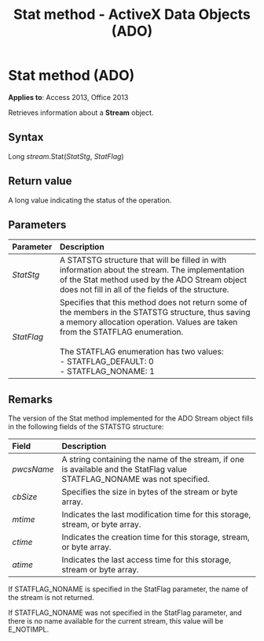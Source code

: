 ﻿---
title: Stat method - ActiveX Data Objects (ADO)
TOCTitle: Stat method (ADO)
ms:assetid: d3d3976b-14d4-dee0-412d-a37bc72fbfd3
ms:mtpsurl: https://msdn.microsoft.com/library/JJ250056(v=office.15)
ms:contentKeyID: 48547916
ms.date: 09/18/2015
mtps_version: v=office.15
---

# Stat method (ADO)

**Applies to**: Access 2013, Office 2013

Retrieves information about a **Stream** object.

## Syntax

Long *stream*.Stat(*StatStg*, *StatFlag*)

## Return value

A long value indicating the status of the operation.

## Parameters

|Parameter|Description|
|:--------|:----------|
|*StatStg* |A STATSTG structure that will be filled in with information about the stream. The implementation of the Stat method used by the ADO Stream object does not fill in all of the fields of the structure.|
|*StatFlag* |Specifies that this method does not return some of the members in the STATSTG structure, thus saving a memory allocation operation. Values are taken from the STATFLAG enumeration.<br/><br/>The STATFLAG enumeration has two values:<br/>- STATFLAG_DEFAULT: 0<br/>- STATFLAG_NONAME: 1 |


## Remarks

The version of the Stat method implemented for the ADO Stream object fills in the following fields of the STATSTG structure:

|Field|Description|
|:--------|:----------|
|*pwcsName* |A string containing the name of the stream, if one is available and the StatFlag value STATFLAG\_NONAME was not specified.|
|*cbSize* |Specifies the size in bytes of the stream or byte array.|
|*mtime* |Indicates the last modification time for this storage, stream, or byte array.|
|*ctime* |Indicates the creation time for this storage, stream, or byte array.|
|*atime* |Indicates the last access time for this storage, stream or byte array.|

If STATFLAG\_NONAME is specified in the StatFlag parameter, the name of the stream is not returned.

If STATFLAG\_NONAME was not specified in the StatFlag parameter, and there is no name available for the current stream, this value will be E\_NOTIMPL.

